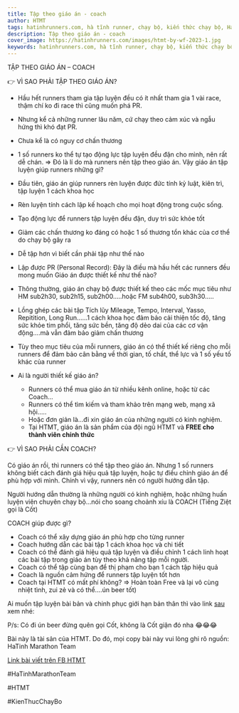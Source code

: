 ```yaml
---
title: Tập theo giáo án - coach
author: HTMT
tags: hatinhrunners.com, hà tĩnh runner, chạy bộ, kiến thức chạy bộ, HaTinhMarathonTeam
description: Tập theo giáo án - coach
cover_image: https://hatinhrunners.com/images/htmt-by-wf-2023-1.jpg
keywords: hatinhrunners.com, hà tĩnh runner, chạy bộ, kiến thức chạy bộ, tập theo giáo án
---
```


TẬP THEO GIÁO ÁN – COACH


👉 VÌ SAO PHẢI TẬP THEO GIÁO ÁN?

- Hầu hết runners tham gia tập luyện đều có ít nhất tham gia 1 vài race, thậm chí ko đi race thì cũng muốn phá PR.
- Nhưng kể cả những runner lâu năm, cứ chạy theo cảm xúc và ngẫu hứng thì khó đạt PR.
- Chưa kể là có nguy cơ chấn thương
- 1 số runners ko thể tự tạo động lực tập luyện đều đặn cho mình, nên rất dễ chán.
=> Đó là lí do mà runners nên tập theo giáo án.
Vậy giáo án tập luyện giúp runners những gì?
- Đầu tiên, giáo án giúp runners rèn luyện được đức tính kỷ luật, kiên trì, tập luyện 1 cách khoa học
- Rèn luyện tính cách lập kế hoạch cho mọi hoạt động trong cuộc sống.
- Tạo động lực để runners tập luyện đều đặn, duy trì sức khỏe tốt
- Giảm các chấn thương ko đáng có hoặc 1 số thương tổn khác của cơ thể do chạy bộ gây ra
- Dễ tập hơn vì biết cần phải tập như thế nào
- Lập được PR (Personal Record): Đây là điều mà hầu hết các runners đều mong muốn
Giáo án được thiết kế như thế nào?
- Thông thường, giáo án chạy bộ được thiết kế theo các mốc mục tiêu như HM sub2h30, sub2h15, sub2h00…..hoặc FM sub4h00, sub3h30…..
- Lồng ghép các bài tập Tích lũy Mileage, Tempo, Interval, Yasso, Repitition, Long Run……1 cách khoa học đảm bảo cải thiện tốc độ, tăng sức khỏe tim phổi, tăng sức bền, tăng độ dẻo dai của các cơ vận động….mà vẫn đảm bảo giảm chấn thương
- Tùy theo mục tiêu của mỗi runners, giáo án có thể thiết kế riêng cho mỗi runners để đảm bảo cân bằng về thời gian, tố chất, thể lực và 1 số yếu tố khác của runner
- Ai là người thiết kế giáo án?

    - Runners có thể mua giáo án từ nhiều kênh online, hoặc từ các Coach…
    - Runners có thể tìm kiếm và tham khảo trên mạng web, mạng xã hội…..
    - Hoặc đơn giản là…đi xin giáo án của những người có kinh nghiệm.
    - Tại HTMT, giáo án là sản phẩm của đội ngũ HTMT và **FREE cho thành viên chính thức**

👉 VÌ SAO PHẢI CẦN COACH?

Có giáo án rồi, thì runners có thể tập theo giáo án. Nhưng 1 số runners không biết cách đánh giá hiệu quả tập luyện, hoặc tự điều chỉnh giáo án để phù hợp với mình. Chính vì vậy, runners nên có người hướng dẫn tập.

Người hướng dẫn thường là những người có kinh nghiệm, hoặc những huấn luyện viên chuyên chạy bộ…nói cho soang choảnh xíu là COACH (Tiếng Ziệt gọi là Cốt)

COACH giúp được gì?

- Coach có thể xây dựng giáo án phù hợp cho từng runner
- Coach hướng dẫn các bài tập 1 cách khoa học và chi tiết
- Coach có thể đánh giá hiệu quả tập luyện và điều chỉnh 1 cách linh hoạt các bài tập trong giáo án tùy theo khả năng tập mỗi người.
- Coach có thể tập cùng bạn để thị phạm cho bạn 1 cách tập hiệu quả
- Coach là nguồn cảm hứng để runners tập luyện tốt hơn
- Coach tại HTMT có mất phí không? => Hoàn toàn Free và lại vô cùng nhiệt tình, zui zẻ và có thể….ún beer tốt)

Ai muốn tập luyện bài bản và chinh phục giới hạn bản thân thì vào link [sau](https://www.facebook.com/groups/1257424228218916/permalink/1323146174980054/) xem nhé:

P/s: Có đi ún beer đừng quên gọi Cốt, không là Cốt giận đó nha 😂😂😂

Bài này là tài sản của HTMT. Do đó, mọi copy bài này vui lòng ghi rõ nguồn: HaTinh Marathon Team

[Link bài viết trên FB HTMT](https://www.facebook.com/groups/1257424228218916/posts/1327348554559816/)

#HaTinhMarathonTeam

#HTMT

#KienThucChayBo

